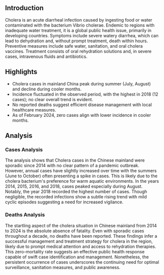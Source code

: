 ## Introduction

Cholera is an acute diarrheal infection caused by ingesting food or water contaminated with the bacterium Vibrio cholerae. Endemic to regions with inadequate water treatment, it is a global public health issue, primarily in developing countries. Symptoms include severe watery diarrhea, which can lead to dehydration and, without prompt treatment, death within hours. Preventive measures include safe water, sanitation, and oral cholera vaccines. Treatment consists of oral rehydration solutions and, in severe cases, intravenous fluids and antibiotics.

## Highlights

- Cholera cases in mainland China peak during summer (July, August) and decline during cooler months.<br/>
- Incidence fluctuated in the observed period, with the highest in 2018 (12 cases); no clear overall trend is evident.<br/>
- No reported deaths suggest efficient disease management with local healthcare measures.<br/>
- As of February 2024, zero cases align with lower incidence in cooler months.

## Analysis

### Cases Analysis
The analysis shows that Cholera cases in the Chinese mainland were sporadic since 2014 with no clear pattern of a pandemic outbreak. However, annual cases have slightly increased over time with the summers (June to October) often presenting a spike in cases. This is likely due to the cholera bacterium's preference for warm aquatic environments. In the years 2014, 2015, 2016, and 2018, cases peaked especially during August. Notably, the year 2018 recorded the highest number of cases. Though negligible, the recorded infections show a subtle rising trend with mild cyclic episodes suggesting a need for increased vigilance.

### Deaths Analysis
The startling aspect of the cholera situation in Chinese mainland from 2014 to 2024 is the absolute absence of fatality. Even with sporadic cases throughout a decade, no deaths have been reported. These findings infer a successful management and treatment strategy for cholera in the region, likely due to prompt medical attention and access to rehydration therapies. This zero-mortality rate suggests an effective public health response capable of swift case identification and management. Nonetheless, the persistent occurrence of cases underscores the continuing need for optimal surveillance, sanitation measures, and public awareness.
